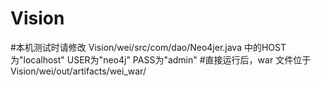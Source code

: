 # Vision
#本机测试时请修改 Vision/wei/src/com/dao/Neo4jer.java 中的HOST为"localhost" USER为"neo4j" PASS为"admin"
#直接运行后，war 文件位于 Vision/wei/out/artifacts/wei_war/